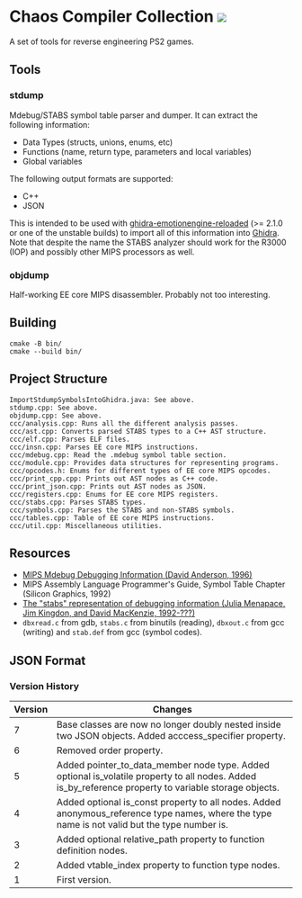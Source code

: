 # Chaos Compiler Collection [![](https://github.com/chaoticgd/ccc/actions/workflows/cmake.yml/badge.svg?branch=main)](https://github.com/chaoticgd/ccc/actions/workflows/cmake.yml)

A set of tools for reverse engineering PS2 games.

## Tools

### stdump

Mdebug/STABS symbol table parser and dumper. It can extract the following information:

- Data Types (structs, unions, enums, etc)
- Functions (name, return type, parameters and local variables)
- Global variables

The following output formats are supported:

- C++
- JSON

This is intended to be used with [ghidra-emotionengine-reloaded](https://github.com/chaoticgd/ghidra-emotionengine-reloaded) (>= 2.1.0 or one of the unstable builds) to import all of this information into [Ghidra](https://ghidra-sre.org/). Note that despite the name the STABS analyzer should work for the R3000 (IOP) and possibly other MIPS processors as well.

### objdump

Half-working EE core MIPS disassembler. Probably not too interesting.

## Building

	cmake -B bin/
	cmake --build bin/

## Project Structure

	ImportStdumpSymbolsIntoGhidra.java: See above.
	stdump.cpp: See above.
	objdump.cpp: See above.
	ccc/analysis.cpp: Runs all the different analysis passes.
	ccc/ast.cpp: Converts parsed STABS types to a C++ AST structure.
	ccc/elf.cpp: Parses ELF files.
	ccc/insn.cpp: Parses EE core MIPS instructions.
	ccc/mdebug.cpp: Read the .mdebug symbol table section.
	ccc/module.cpp: Provides data structures for representing programs.
	ccc/opcodes.h: Enums for different types of EE core MIPS opcodes.
	ccc/print_cpp.cpp: Prints out AST nodes as C++ code.
	ccc/print_json.cpp: Prints out AST nodes as JSON.
	ccc/registers.cpp: Enums for EE core MIPS registers.
	ccc/stabs.cpp: Parses STABS types.
	ccc/symbols.cpp: Parses the STABS and non-STABS symbols.
	ccc/tables.cpp: Table of EE core MIPS instructions.
	ccc/util.cpp: Miscellaneous utilities.

## Resources

- [MIPS Mdebug Debugging Information (David Anderson, 1996)](https://web.archive.org/web/20170305060746/https://www.prevanders.net/Mdebug.ps)
- MIPS Assembly Language Programmer's Guide, Symbol Table Chapter (Silicon Graphics, 1992)
- [The "stabs" representation of debugging information (Julia Menapace, Jim Kingdon, and David MacKenzie, 1992-???)](https://sourceware.org/gdb/onlinedocs/stabs.html)
- `dbxread.c` from gdb, `stabs.c` from binutils (reading), `dbxout.c` from gcc (writing) and `stab.def` from gcc (symbol codes).

## JSON Format

### Version History

| Version | Changes |
| - | - |
| 7 | Base classes are now no longer doubly nested inside two JSON objects. Added acccess_specifier property. |
| 6 | Removed order property. |
| 5 | Added pointer_to_data_member node type. Added optional is_volatile property to all nodes. Added is_by_reference property to variable storage objects. |
| 4 | Added optional is_const property to all nodes. Added anonymous_reference type names, where the type name is not valid but the type number is. |
| 3 | Added optional relative_path property to function definition nodes. |
| 2 | Added vtable_index property to function type nodes. |
| 1 | First version. |
